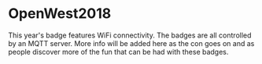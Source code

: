 # OpenWest2018
This year's badge features WiFi connectivity. The badges are all controlled by an MQTT server. More info will be added here as the con goes on and as people discover more of the fun that can be had with these badges.
